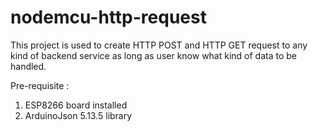 # nodemcu-http-request
This project is used to create HTTP POST and HTTP GET request to any kind of backend service as long as user know what kind of data to be handled.

Pre-requisite :
1. ESP8266 board installed
2. ArduinoJson 5.13.5 library
